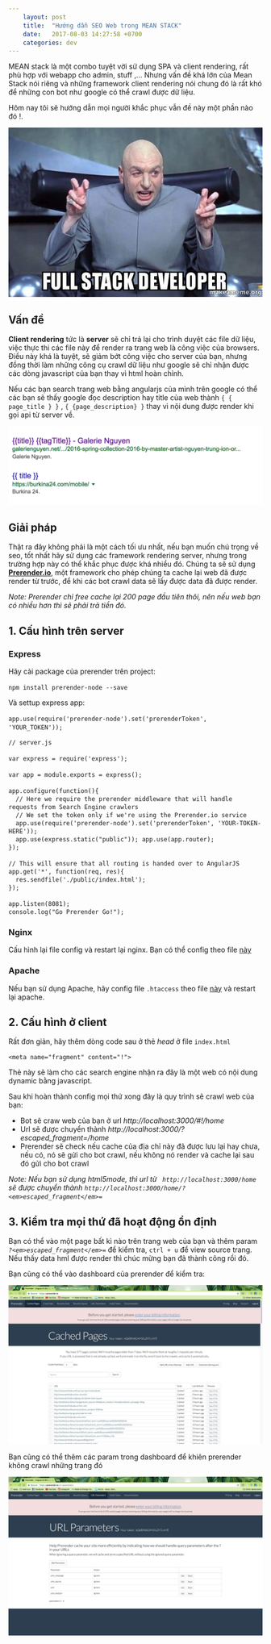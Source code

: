 ```yaml
---
    layout: post
    title:  "Hướng dẫn SEO Web trong MEAN STACK"
    date:   2017-08-03 14:27:58 +0700
    categories: dev
---
```


MEAN stack là một combo tuyệt vời sử dụng SPA và client rendering, rất phù hợp với webapp cho admin, stuff ,...
Nhưng vấn đề khá lớn của Mean Stack nói riêng và những framework client rendering nói chung đó là rất khó để những con bot như google có thể crawl được dữ liệu.

Hôm nay tôi sẽ hướng dẫn mọi người khắc phục vẫn đề này một phần nào đó !.

![](/assets/img/full-stack-developer.jpg)

## Vấn đề ##

**Client rendering** tức là **server** sẽ chỉ trả lại cho trình duyệt các file dữ liệu, việc thực thi các file này để render ra trang web là công việc của browsers. Điều này khá là tuyệt, sẽ giảm bớt công việc cho server của bạn, nhưng đồng thời làm những công cụ crawl dữ liệu như google sẽ chỉ nhận được các dòng javascript của bạn thay vì html hoàn chỉnh.
 
Nếu các bạn search trang web bằng angularjs của mình trên google có thể các bạn sẽ thấy google đọc description hay title của web thành ```{ { page_title } }``` , ```{ {page_description} }``` thay vì nội dung được render khi gọi api từ server về.
 
![angular-seo-problem](/assets/img/angular-seo/Screen%20Shot%202017-08-03%20at%2014.46.42.png)
 
## Giải pháp ##

Thật ra đây không phải là một cách tối ưu nhất, nếu bạn muốn chú trọng về seo, tốt nhất hãy sử dụng các framework rendering server, nhưng trong trường hợp này 
có thể khắc phục được khá nhiều đó. Chúng ta sẽ sử dụng [**Prerender.io**](https://prerender.io), một framework cho phép chúng ta cache lại web đã được render từ trước, để khi các bot crawl data sẽ lấy được data đã được render.

*Note: Prerender chỉ free cache lại 200 page đầu tiên thôi, nên nếu web bạn có nhiều hơn thì sẽ phải trả tiền đó.*

## 1. Cấu hình trên server ##

### Express ###

Hãy cài package của prerender trên project:

```npm install prerender-node --save```

Và settup express app: 

```app.use(require('prerender-node').set('prerenderToken', 'YOUR_TOKEN'));```


```$xslt
// server.js

var express = require('express');

var app = module.exports = express();

app.configure(function(){ 
  // Here we require the prerender middleware that will handle requests from Search Engine crawlers 
  // We set the token only if we're using the Prerender.io service 
  app.use(require('prerender-node').set('prerenderToken', 'YOUR-TOKEN-HERE')); 
  app.use(express.static("public")); app.use(app.router); 
});

// This will ensure that all routing is handed over to AngularJS 
app.get('*', function(req, res){ 
  res.sendfile('./public/index.html'); 
});

app.listen(8081); 
console.log("Go Prerender Go!");
```

### Nginx ###

Cấu hình lại file config và restart lại nginx. Bạn có thể config theo file [này](https://gist.github.com/thoop/8165802)

### Apache ###

Nếu bạn sử dụng Apache, hãy config file ```.htaccess``` theo file [này](https://gist.github.com/thoop/8072354) và restart lại apache.

## 2. Cấu hình ở client ##

Rất đơn giản, hãy thêm dòng code sau ở thẻ *head* ở file ```index.html```

```
<meta name="fragment" content="!">
```

Thẻ này sẽ làm cho các search engine nhận ra đây là một web có nội dung dynamic bằng javascript.

Sau khi hoàn thành config mọi thứ xong đây là quy trình sẽ crawl web của bạn: 

- Bot sẽ craw web của bạn ở url *http://localhost:3000/#!/home*
- Url sẽ được chuyển thành *http://localhost:3000/?<em>escaped_fragment</em>=/home*
- Prerender sẽ check nếu cache của địa chỉ này đã được lưu lại hay chưa, nếu có, nó sẽ gửi cho bot crawl, nếu không nó render và cache lại sau đó gửi cho bot crawl

*Note: Nếu bạn sử dụng html5mode, thì url từ ``` http://localhost:3000/home``` sẽ được chuyển thành ```http://localhost:3000/home/?<em>escaped_fragment</em>=```*

## 3. Kiểm tra mọi thứ đã hoạt động ổn định ##

Bạn có thể vào một page bất kì nào trên trang web của bạn và thêm param *```?<em>escaped_fragment</em>=```* để kiểm tra, ```ctrl + u``` để view source trang. Nếu thấy data hml được render thì chúc mừng  bạn đã thành công rồi đó.

Bạn cũng có thể vào dashboard của prerender để kiểm tra: 

![angular-seo](/assets/img/angular-seo/Screen%20Shot%202017-08-03%20at%2015.56.50.png)

Bạn cũng có thể thêm các param trong dashboard để khiên prerender không crawl những trang đó

![angular-seo](/assets/img/angular-seo/Screen%20Shot%202017-08-03%20at%2015.54.07.png)